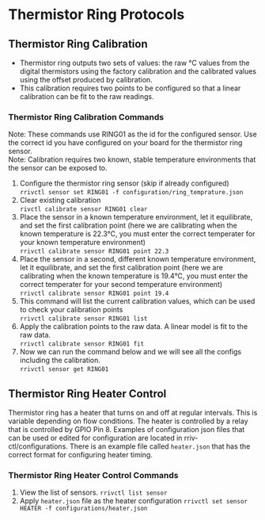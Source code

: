 # Thermistor Ring Protocols

## Thermistor Ring Calibration
* Thermistor ring outputs two sets of values: the raw °C values from the digital thermistors using the factory calibration and the calibrated values using the offset produced by calibration.
* This calibration requires two points to be configured so that a linear calibration can be fit to the raw readings.

### Thermistor Ring Calibration Commands
Note: These commands use RING01 as the id for the configured sensor.  Use the correct id you have configured on your board for the thermistor ring sensor.<br>
Note: Calibration requires two known, stable temperature environments that the sensor can be exposed to.

1. Configure the thermistor ring sensor (skip if already configured)<br>
```rrivctl sensor set RING01 -f configuration/ring_temprature.json```
2. Clear existing calibration<br>
```rivctl calibrate sensor RING01 clear```
3. Place the sensor in a known temperature environment, let it equilibrate, and set the first calibration point  (here we are calibrating when the known temperature is 22.3°C, you must enter the correct temperater for your known temperature environment)<br>
```rrivctl calibrate sensor RING01 point 22.3```
3. Place the sensor in a second, different known temperature environment, let it equilibrate, and set the first calibration point  (here we are calibrating when the known temperature is 19.4°C, you must enter the correct temperater for your second temperature environment)<br>
```rrivctl calibrate sensor RING01 point 19.4```
5. This command will list the current calibration values, which can be used to check your calibration points<br>
```rrivctl calibrate sensor RING01 list```
6. Apply the calibration points to the raw data.  A linear model is fit to the raw data.<br>
```rrivctl calibrate sensor RING01 fit```
7. Now we can run the command below and we will see all the configs including the calibration.<br>
```rrivctl sensor get RING01```

## Thermistor Ring Heater Control
Thermistor ring has a heater that turns on and off at regular intervals. This is variable depending on flow conditions. The heater is controlled by a relay that is controlled by GPIO Pin 8. Examples of configuration json files that can be used or edited for configuration are located in rriv-ctl/configurations. There is an example file called ```heater.json``` that has the correct format for configuring heater timing.

### Thermistor Ring Heater Control Commands
1. View the list of sensors.
```rrivctl list sensor```
2. Apply ```heater.json``` file as the heater configuration
```rrivctl set sensor HEATER -f configurations/heater.json```

